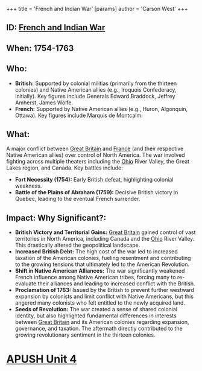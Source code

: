 +++
 title = 'French and Indian War'
[params]
	author = 'Carson West'
+++
## ID: [French and Indian War](./../french-and-indian-war/) 
## When: 1754-1763

## Who:
* **British:**  Supported by colonial militias (primarily from the thirteen colonies) and Native American allies (e.g., Iroquois Confederacy, initially).  Key figures include Generals Edward Braddock, Jeffrey Amherst, James Wolfe.
* **French:** Supported by Native American allies (e.g., Huron, Algonquin, Ottawa). Key figures include Marquis de Montcalm.

## What:
A major conflict between [Great Britain](./../great-britain/) and [France](./../france/) (and their respective Native American allies) over control of North America.  The war involved fighting across multiple theaters including the [Ohio](./../ohio/) River Valley, the Great Lakes region, and Canada. Key battles include:
* **Fort Necessity (1754):**  Early British defeat, highlighting colonial weakness.
* **Battle of the Plains of Abraham (1759):** Decisive British victory in Quebec, leading to the eventual French surrender.

## Impact: Why Significant?:
* **British Victory and Territorial Gains:** [Great Britain](./../great-britain/) gained control of vast territories in North America, including Canada and the [Ohio](./../ohio/) River Valley. This drastically altered the geopolitical landscape.
* **Increased British Debt:** The high cost of the war led to increased taxation of the American colonies, fueling resentment and contributing to the growing tensions that ultimately led to the American Revolution.
* **Shift in Native American Alliances:** The war significantly weakened French influence among Native American tribes, forcing many to re-evaluate their alliances and leading to increased conflict with the British.
* **Proclamation of 1763:** Issued by the British to prevent further westward expansion by colonists and limit conflict with Native Americans, but this angered many colonists who felt entitled to the newly acquired land.
* **Seeds of Revolution:** The war created a sense of shared colonial identity, but also highlighted fundamental differences in interests between [Great Britain](./../great-britain/) and its American colonies regarding expansion, governance, and taxation.  The aftermath directly contributed to the growing revolutionary sentiment in the thirteen colonies.


# [APUSH Unit 4](./../apush-unit-4/)
